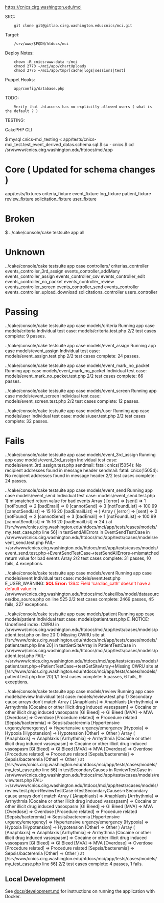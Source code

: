 https://cnics.cirg.washington.edu/mci

SRC:

        git clone git@gitlab.cirg.washington.edu:cnics/mci.git

Target:

        /srv/www/$FQDN/htdocs/mci

Deploy Notes:

        chown -R cnics:www-data ~/mci
        chmod 2770 ~/mci/app/chartUploads
        chmod 2775 ~/mci/app/tmp/[cache|logs|sessions|test]

Puppet Hooks:

        app/config/database.php

TODO:

        Verify that .htaccess has no explicitly allowed users ( what is the default ? )

TESTING:

CakePHP CLI

$ mysql cnics-mci_testing < app/tests/cnics-mci_test.test_event_derived_datas.schema.sql
$ su - cnics
$ cd /srv/www/cnics.cirg.washington.edu/htdocs/mci/app

# Core ( Updated for schema changes )

app/tests/fixtures
        criteria_fixture
        event_fixture
        log_fixture
        patient_fixture
        review_fixture
        solicitation_fixture
        user_fixture

# Broken
$ ../cake/console/cake testsuite app all

# Unknown
../cake/console/cake testsuite app case controllers/
        criterias_controller
        events_controller_3rd_assign
        events_controller_addMany
        events_controller_assign
        events_controller_csv
        events_controller_edit
        events_controller_no_packet
        events_controller_review
        events_controller_screen
        events_controller_send
        events_controller
        events_controller_upload_download
        solicitations_controller
        users_controller

# Passing
../cake/console/cake testsuite app case models/criteria
        Running app case models/criteria
        Individual test case: models/criteria.test.php
        2/2 test cases complete: 9 passes.

../cake/console/cake testsuite app case models/event_assign
        Running app case models/event_assign
        Individual test case: models/event_assign.test.php
        2/2 test cases complete: 24 passes.

../cake/console/cake testsuite app case models/event_mark_no_packet
        Running app case models/event_mark_no_packet
        Individual test case: models/event_mark_no_packet.test.php
        2/2 test cases complete: 66 passes.

../cake/console/cake testsuite app case models/event_screen
        Running app case models/event_screen
        Individual test case: models/event_screen.test.php
        2/2 test cases complete: 12 passes.

../cake/console/cake testsuite app case models/user
        Running app case models/user
        Individual test case: models/user.test.php
        2/2 test cases complete: 32 passes.

# Fails
../cake/console/cake testsuite app case models/event_3rd_assign
        Running app case models/event_3rd_assign
        Individual test case: models/event_3rd_assign.test.php
        sendmail: fatal: cnics(15054): No recipient addresses found in message header
        sendmail: fatal: cnics(15054): No recipient addresses found in message header
        2/2 test cases complete: 24 passes.

../cake/console/cake testsuite app case models/event_send
        Running app case models/event_send
        Individual test case: models/event_send.test.php
        1) mismatched return value for bad events Array
        (
            [error] =>
            [sent] => 1
            [notFound] => 2
            [badEmail] => 0
            [cannotSend] => 3
            [notFoundList] =>  100 99
            [cannotSendList] =>  15 16 20
            [badEmailList] =>
        )
        Array
        (
            [error] =>
            [sent] => 0
            [notFound] => 2
            [cannotSend] => 3
            [badEmail] => 1
            [notFoundList] =>  100 99
            [cannotSendList] =>  15 16 20
            [badEmailList] =>  24
        )
         at [/srv/www/cnics.cirg.washington.edu/htdocs/mci/app/tests/cases/models/my_test_case.php line 56]
                in testSendAllErrors
                in EventSendTestCase
                in /srv/www/cnics.cirg.washington.edu/htdocs/mci/app/tests/cases/models/event_send.test.php
        FAIL->/srv/www/cnics.cirg.washington.edu/htdocs/mci/app/tests/cases/models/event_send.test.php->EventSendTestCase->testSendAllErrors->mismatched return value for bad events Array
        2/2 test cases complete: 31 passes, 10 fails, 4 exceptions.

../cake/console/cake testsuite app case models/event
        Running app case models/event
        Individual test case: models/event.test.php
        E_USER_WARNING: <span style = "color:Red;text-align:left"><b>SQL Error:</b> 1364: Field 'cardiac_cath' doesn't have a default value</span> in /srv/www/cnics.cirg.washington.edu/htdocs/mci/cake/libs/model/datasources/dbo_source.php on line 525
        2/2 test cases complete: 2469 passes, 45 fails, 227 exceptions.

../cake/console/cake testsuite app case models/patient
        Running app case models/patient
        Individual test case: models/patient.test.php
        E_NOTICE: Undefined index: CWRU in /srv/www/cnics.cirg.washington.edu/htdocs/mci/app/tests/cases/models/patient.test.php on line 20
        1) Missing CWRU site at [/srv/www/cnics.cirg.washington.edu/htdocs/mci/app/tests/cases/models/patient.test.php line 20]
                in testGetSiteArray
                in PatientTestCase
                in /srv/www/cnics.cirg.washington.edu/htdocs/mci/app/tests/cases/models/patient.test.php
        FAIL->/srv/www/cnics.cirg.washington.edu/htdocs/mci/app/tests/cases/models/patient.test.php->PatientTestCase->testGetSiteArray->Missing CWRU site at [/srv/www/cnics.cirg.washington.edu/htdocs/mci/app/tests/cases/models/patient.test.php line 20]
        1/1 test cases complete: 5 passes, 6 fails, 9 exceptions.

../cake/console/cake testsuite app case models/review
        Running app case models/review
        Individual test case: models/review.test.php
        1) Secondary cause arrays don't match Array
        (
            [Anaphlaxis] => Anaphlaxis
            [Arrhythmia] => Arrhythmia
            [Cocaine or other illicit drug induced vasospasm] => Cocaine or other illicit drug induced vasospasm
            [GI Bleed] => GI Bleed
            [MVA] => MVA
            [Overdose] => Overdose
            [Procedure related] => Procedure related
            [Sepsis/bacteremia] => Sepsis/bacteremia
            [Hypertensive urgency/emergency] => Hypertensive urgency/emergency
            [Hypoxia] => Hypoxia
            [Hypotension] => Hypotension
            [Other] => Other
        )
        Array
        (
            [Anaphlaxis] => Anaphlaxis
            [Arrhythmia] => Arrhythmia
            [Cocaine or other illicit drug induced vasospasm] => Cocaine or other illicit drug induced vasospasm
            [GI Bleed] => GI Bleed
            [MVA] => MVA
            [Overdose] => Overdose
            [Procedure related] => Procedure related
            [Sepsis/bacteremia] => Sepsis/bacteremia
            [Other] => Other
        )
         at [/srv/www/cnics.cirg.washington.edu/htdocs/mci/app/tests/cases/models/my_test_case.php line 56]
                in testSecondaryCauses
                in ReviewTestCase
                in /srv/www/cnics.cirg.washington.edu/htdocs/mci/app/tests/cases/models/review.test.php
        FAIL->/srv/www/cnics.cirg.washington.edu/htdocs/mci/app/tests/cases/models/review.test.php->ReviewTestCase->testSecondaryCauses->Secondary cause arrays don't match Array
        (
            [Anaphlaxis] => Anaphlaxis
            [Arrhythmia] => Arrhythmia
            [Cocaine or other illicit drug induced vasospasm] => Cocaine or other illicit drug induced vasospasm
            [GI Bleed] => GI Bleed
            [MVA] => MVA
            [Overdose] => Overdose
            [Procedure related] => Procedure related
            [Sepsis/bacteremia] => Sepsis/bacteremia
            [Hypertensive urgency/emergency] => Hypertensive urgency/emergency
            [Hypoxia] => Hypoxia
            [Hypotension] => Hypotension
            [Other] => Other
        )
        Array
        (
            [Anaphlaxis] => Anaphlaxis
            [Arrhythmia] => Arrhythmia
            [Cocaine or other illicit drug induced vasospasm] => Cocaine or other illicit drug induced vasospasm
            [GI Bleed] => GI Bleed
            [MVA] => MVA
            [Overdose] => Overdose
            [Procedure related] => Procedure related
            [Sepsis/bacteremia] => Sepsis/bacteremia
            [Other] => Other
        )
         at [/srv/www/cnics.cirg.washington.edu/htdocs/mci/app/tests/cases/models/my_test_case.php line 56]
        2/2 test cases complete: 4 passes, 1 fails.

## Local Development

See [docs/development.md](docs/development.md) for instructions on running the application with Docker.
